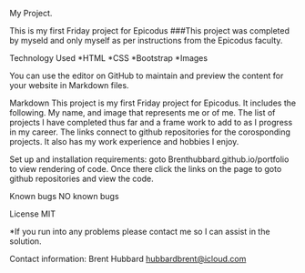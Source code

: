 
My Project.

This is my first Friday project for Epicodus ###This project was completed by myseld and only myself as per instructions from the Epicodus faculty.

Technology Used *HTML *CSS *Bootstrap *Images

You can use the editor on GitHub to maintain and preview the content for your website in Markdown files.

Markdown
This project is my first Friday project for Epicodus. It includes the following. My name, and image that represents me or of me. The list of projects I have completed thus far and a frame work to add to as I progress in my career. The links connect to github repositories for the corosponding projects. It also has my work experience and hobbies I enjoy.

Set up and installation requirements: goto Brenthubbard.github.io/portfolio to view rendering of code. Once there click the links on the page to goto github repositories and view the code.

Known bugs NO known bugs

License MIT

*If you run into any problems please contact me so I can assist in the solution.

Contact information: Brent Hubbard hubbardbrent@icloud.com

